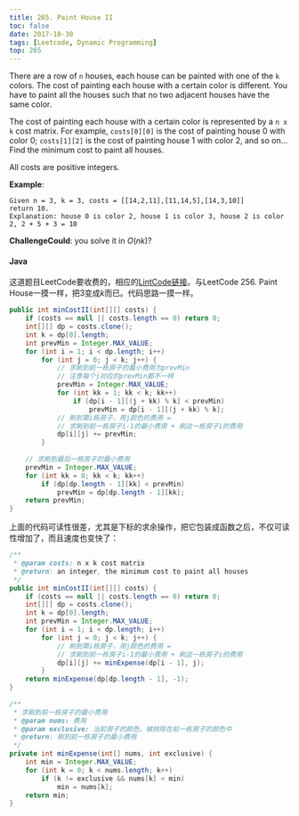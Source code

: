 ```yaml
---
title: 265. Paint House II
toc: false
date: 2017-10-30
tags: [Leetcode, Dynamic Programming]
top: 265
---
```


There are a row of `n` houses, each house can be painted with one of the `k` colors. The cost of painting each house with a certain color is different. You have to paint all the houses such that no two adjacent houses have the same color.

The cost of painting each house with a certain color is represented by a `n x k` cost matrix. For example, `costs[0][0]` is the cost of painting house 0 with color 0; `costs[1][2]` is the cost of painting house 1 with color 2, and so on... Find the minimum cost to paint all houses.

All costs are positive integers.

**Example**:

```
Given n = 3, k = 3, costs = [[14,2,11],[11,14,5],[14,3,10]] 
return 10. 
Explanation: house 0 is color 2, house 1 is color 3, house 2 is color 2, 2 + 5 + 3 = 10
```

**ChallengeCould**: you solve it in $O(nk)$?

#### Java

这道题目LeetCode要收费的，相应的[LintCode链接](https://www.lintcode.com/problem/paint-house-ii/description)。与LeetCode 256. Paint House一摸一样，把3变成$k$而已。代码思路一摸一样。


```Java
public int minCostII(int[][] costs) {
    if (costs == null || costs.length == 0) return 0;
    int[][] dp = costs.clone();
    int k = dp[0].length;
    int prevMin = Integer.MAX_VALUE;
    for (int i = 1; i < dp.length; i++)
        for (int j = 0; j < k; j++) {
            // 求刷到前一栋房子的最小费用为prevMin
            // 注意每个j对应的prevMin都不一样
            prevMin = Integer.MAX_VALUE;
            for (int kk = 1; kk < k; kk++)
                if (dp[i - 1][(j + kk) % k] < prevMin)
                    prevMin = dp[i - 1][(j + kk) % k];
            // 刷到第i栋房子，用j颜色的费用 = 
            // 求刷到前一栋房子i-1的最小费用 + 刷这一栋房子i的费用
            dp[i][j] += prevMin;
        }
        
    // 求刷到最后一栋房子的最小费用
    prevMin = Integer.MAX_VALUE;
    for (int kk = 0; kk < k; kk++)
        if (dp[dp.length - 1][kk] < prevMin)
            prevMin = dp[dp.length - 1][kk];
    return prevMin;
}
```

上面的代码可读性很差，尤其是下标的求余操作，把它包装成函数之后，不仅可读性增加了，而且速度也变快了：

```Java
/**
 * @param costs: n x k cost matrix
 * @return: an integer, the minimum cost to paint all houses
 */
public int minCostII(int[][] costs) {
    if (costs == null || costs.length == 0) return 0;
    int[][] dp = costs.clone();
    int k = dp[0].length;
    int prevMin = Integer.MAX_VALUE;
    for (int i = 1; i < dp.length; i++)
        for (int j = 0; j < k; j++) {
            // 刷到第i栋房子，用j颜色的费用 = 
            // 求刷到前一栋房子i-1的最小费用 + 刷这一栋房子i的费用
            dp[i][j] += minExpense(dp[i - 1], j);
        }  
    return minExpense(dp[dp.length - 1], -1);
}
    
/**
 * 求刷到前一栋房子的最小费用
 * @param nums: 费用
 * @param exclusive: 当前房子的颜色，被排除在前一栋房子的颜色中
 * @return: 刷到前一栋房子的最小费用
 */
private int minExpense(int[] nums, int exclusive) {
    int min = Integer.MAX_VALUE;
    for (int k = 0; k < nums.length; k++)
        if (k != exclusive && nums[k] < min)
            min = nums[k];
    return min;
}
```